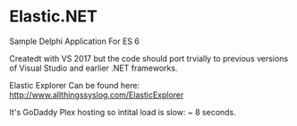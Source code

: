 # Elastic.NET
Sample Delphi Application For ES 6

Createdt with VS 2017 but the code should port trvially to previous 
versions of Visual Studio and earlier .NET frameworks.

Elastic Explorer Can be found here: http://www.allthingssyslog.com/ElasticExplorer

It's GoDaddy Plex hosting so intital load is slow: ~ 8 seconds.

